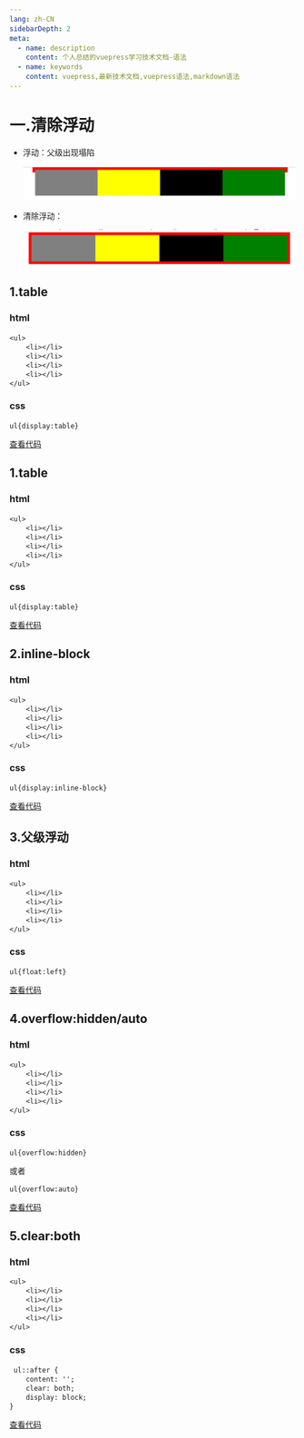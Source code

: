 ```yaml
---
lang: zh-CN
sidebarDepth: 2
meta:
  - name: description
    content: 个人总结的vuepress学习技术文档-语法
  - name: keywords
    content: vuepress,最新技术文档,vuepress语法,markdown语法
---
```


# 一.清除浮动

- 浮动：父级出现塌陷

  ![image](./1.png)

- 清除浮动：

  ![image](./2.png)

## 1.table

### html

```
<ul>
    <li></li>
    <li></li>
    <li></li>
    <li></li>
</ul>
```

### css

```
ul{display:table}
```

[查看代码](`./table.html`)

## 1.table

### html

```
<ul>
    <li></li>
    <li></li>
    <li></li>
    <li></li>
</ul>
```

### css

```
ul{display:table}
```

[查看代码](`./table.html`)

## 2.inline-block

### html

```
<ul>
    <li></li>
    <li></li>
    <li></li>
    <li></li>
</ul>
```

### css

```
ul{display:inline-block}
```

[查看代码](`./inline-block.html`)

## 3.父级浮动

### html

```
<ul>
    <li></li>
    <li></li>
    <li></li>
    <li></li>
</ul>
```

### css

```
ul{float:left}
```

[查看代码](`./父级浮动.html`)

## 4.overflow:hidden/auto

### html

```
<ul>
    <li></li>
    <li></li>
    <li></li>
    <li></li>
</ul>
```

### css

```
ul{overflow:hidden}
```

或者

```
ul{overflow:auto}
```

[查看代码](`./overflow.html`)

## 5.clear:both

### html

```
<ul>
    <li></li>
    <li></li>
    <li></li>
    <li></li>
</ul>
```

### css

```
 ul::after {
    content: '';
    clear: both;
    display: block;
}
```

[查看代码](`./clear.html`)
